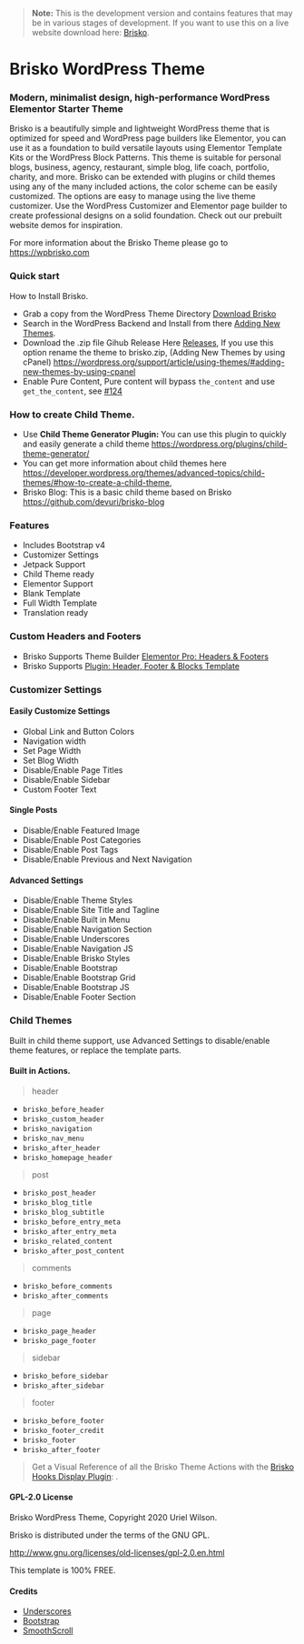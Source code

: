 > **Note:** This is the development version and contains features that may be in various stages of development. If you want to use this on a live website download here: [Brisko](https://wordpress.org/themes/brisko/).


#  Brisko WordPress Theme

###  Modern, minimalist design, high-performance WordPress Elementor Starter Theme

Brisko is a beautifully simple and lightweight WordPress theme that is optimized for speed and WordPress page builders like Elementor, you can use it as a foundation to build versatile layouts using Elementor Template Kits or the WordPress Block Patterns. This theme is suitable for personal blogs, business, agency, restaurant, simple blog, life coach, portfolio, charity, and more. Brisko can be extended with plugins or child themes using any of the many included actions, the color scheme can be easily customized. The options are easy to manage using the live theme customizer.  Use the WordPress Customizer and Elementor page builder to create professional designs on a solid foundation. Check out our prebuilt website demos for inspiration.

For more information about the Brisko Theme please go to https://wpbrisko.com
### Quick start
How to Install Brisko.
* Grab a copy from the WordPress Theme Directory [Download Brisko](https://wordpress.org/themes/brisko/)
* Search in the WordPress Backend and Install from there [Adding New Themes](https://wordpress.org/support/article/using-themes/#adding-new-themes).
* Download the .zip file Gihub Release Here [Releases](https://github.com/devuri/brisko/releases), If you use this option rename the theme to brisko.zip, (Adding New Themes by using cPanel) https://wordpress.org/support/article/using-themes/#adding-new-themes-by-using-cpanel
* Enable Pure Content, Pure content will bypass `the_content` and use `get_the_content`, see [#124](https://github.com/devuri/brisko/issues/124) 

### How to create Child Theme.
* Use **Child Theme Generator Plugin:** You can use this plugin to quickly and easily generate a child theme https://wordpress.org/plugins/child-theme-generator/
* You can get more information about child themes here https://developer.wordpress.org/themes/advanced-topics/child-themes/#how-to-create-a-child-theme,
* Brisko Blog: This is a basic child theme based on Brisko https://github.com/devuri/brisko-blog

### Features
* Includes Bootstrap v4
* Customizer Settings
* Jetpack Support
* Child Theme ready
* Elementor Support
* Blank Template
* Full Width Template
* Translation ready

### Custom Headers and Footers
* Brisko Supports Theme Builder [Elementor Pro: Headers & Footers](https://www.youtube.com/watch?v=Q7fyn0MMe_s)
* Brisko Supports [Plugin: Header, Footer & Blocks Template](https://wordpress.org/plugins/header-footer-elementor)

### Customizer Settings

#### Easily Customize Settings
* Global Link and Button Colors
* Navigation width
* Set Page Width
* Set Blog Width
* Disable/Enable Page Titles
* Disable/Enable Sidebar
* Custom Footer Text

#### Single Posts
* Disable/Enable Featured Image
* Disable/Enable Post Categories
* Disable/Enable Post Tags
* Disable/Enable Previous and Next Navigation

#### Advanced Settings
* Disable/Enable Theme Styles
* Disable/Enable Site Title and Tagline
* Disable/Enable Built in Menu
* Disable/Enable Navigation Section
* Disable/Enable Underscores
* Disable/Enable Navigation JS
* Disable/Enable Brisko Styles
* Disable/Enable Bootstrap
* Disable/Enable Bootstrap Grid
* Disable/Enable Bootstrap JS
* Disable/Enable Footer Section

### Child Themes
Built in child theme support, use Advanced Settings to disable/enable theme features, or replace the template parts.

#### Built in Actions.

> header
* `brisko_before_header`
* `brisko_custom_header`
* `brisko_navigation`
* `brisko_nav_menu`
* `brisko_after_header`
* `brisko_homepage_header`

> post
* `brisko_post_header`
* `brisko_blog_title`
* `brisko_blog_subtitle`
* `brisko_before_entry_meta`
* `brisko_after_entry_meta`
* `brisko_related_content`
* `brisko_after_post_content`

> comments
* `brisko_before_comments`
* `brisko_after_comments`

> page
* `brisko_page_header`
* `brisko_page_footer`

> sidebar
* `brisko_before_sidebar`
* `brisko_after_sidebar`

> footer
* `brisko_before_footer`
* `brisko_footer_credit`
* `brisko_footer`
* `brisko_after_footer`

> Get a Visual Reference of all the Brisko Theme Actions with the [Brisko Hooks Display Plugin](https://wordpress.org/plugins/brisko-hooks-display/): .

#### GPL-2.0 License
Brisko WordPress Theme, Copyright 2020 Uriel Wilson.

Brisko is distributed under the terms of the GNU GPL.

http://www.gnu.org/licenses/old-licenses/gpl-2.0.en.html

This template is 100% FREE.


#### Credits
- [Underscores](http://underscores.me/)
- [Bootstrap](http://getbootstrap.com/)
- [SmoothScroll](https://github.com/gblazex/smoothscroll-for-websites)
